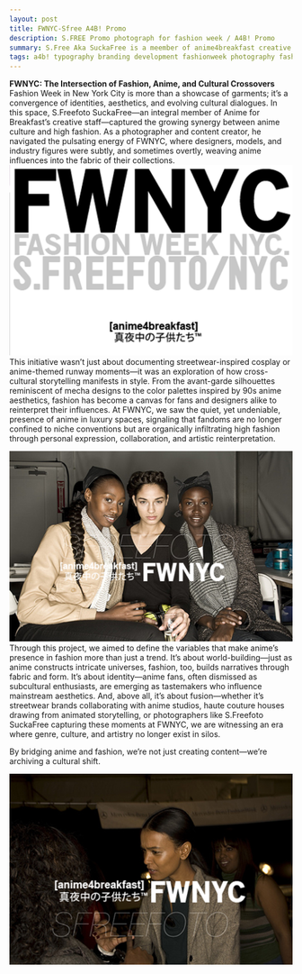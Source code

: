 ```yaml
---
layout: post
title: FWNYC-Sfree A4B! Promo
description: S.FREE Promo photograph for fashion week / A4B! Promo
summary: S.Free Aka SuckaFree is a meember of anime4breakfast creative stuff and this is a promo advertisment of his fashion week NYC
tags: a4b! typography branding development fashionweek photography fashion
---
```

**FWNYC: The Intersection of Fashion, Anime, and Cultural Crossovers**
<br>
Fashion Week in New York City is more than a showcase of garments; it’s a convergence of identities, aesthetics, and evolving cultural dialogues. In this space, S.Freefoto SuckaFree—an integral member of Anime for Breakfast’s creative staff—captured the growing synergy between anime culture and high fashion. As a photographer and content creator, he navigated the pulsating energy of FWNYC, where designers, models, and industry figures were subtly, and sometimes overtly, weaving anime influences into the fabric of their collections.
<br>
![fwnyc-ad](/assets/img/fwnyc-ad.png)
<br>
This initiative wasn’t just about documenting streetwear-inspired cosplay or anime-themed runway moments—it was an exploration of how cross-cultural storytelling manifests in style. From the avant-garde silhouettes reminiscent of mecha designs to the color palettes inspired by 90s anime aesthetics, fashion has become a canvas for fans and designers alike to reinterpret their influences. At FWNYC, we saw the quiet, yet undeniable, presence of anime in luxury spaces, signaling that fandoms are no longer confined to niche conventions but are organically infiltrating high fashion through personal expression, collaboration, and artistic reinterpretation.

![fwnyc-ad1](/assets/img/fwnyc-ad1.png)
<br>
Through this project, we aimed to define the variables that make anime’s presence in fashion more than just a trend. It’s about world-building—just as anime constructs intricate universes, fashion, too, builds narratives through fabric and form. It’s about identity—anime fans, often dismissed as subcultural enthusiasts, are emerging as tastemakers who influence mainstream aesthetics. And, above all, it’s about fusion—whether it’s streetwear brands collaborating with anime studios, haute couture houses drawing from animated storytelling, or photographers like S.Freefoto SuckaFree capturing these moments at FWNYC, we are witnessing an era where genre, culture, and artistry no longer exist in silos.

By bridging anime and fashion, we’re not just creating content—we’re archiving a cultural shift.

![fwnyc-ad2](/assets/img/fwnyc-ad2.png)